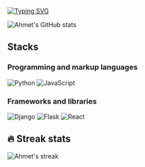 
[![Typing SVG](https://readme-typing-svg.demolab.com/?lines=Hi+there,+I'm+Ahmet!+👋)](https://git.io/typing-svg)

![Ahmet's GitHub stats](https://github-readme-stats.vercel.app/api?username=degerahmet&theme=github_dark&show_icons=true&count_private=true&title_color=C96702&bg_color=03071E&icon_color=AACCEE&text_color=8C7C73)

## Stacks

### Programming and markup languages

<p>
    <img alt="Python" src="https://img.shields.io/badge/Python-14354C.svg?logo=python&logoColor=white">
    <img alt="JavaScript" src="https://img.shields.io/badge/JavaScript-F7DF1E.svg?logo=javascript&logoColor=black">
</p>


### Frameworks and libraries
<p>
   <img alt="Django" src="https://img.shields.io/badge/Django-092D1F.svg?logo=django&logoColor=white">
   <img alt="Flask" src="https://img.shields.io/badge/Flask-000000.svg?logo=flask&logoColor=white">
   <img alt="React" src="https://img.shields.io/badge/React-20232a.svg?logo=react&logoColor=%2361DAFB">
</p>


## 🔥 Streak stats

<p align="left">
    <img alt="Ahmet's streak" src="https://streak-stats.demolab.com?user=degerahmet&theme=elegant&fire=DD2727"/>
  </a>
</p>
